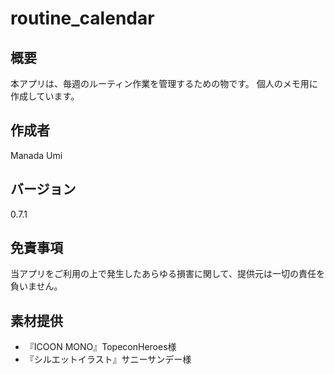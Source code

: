 # routine_calendar
## 概要
本アプリは、毎週のルーティン作業を管理するための物です。
個人のメモ用に作成しています。

## 作成者
Manada Umi

## バージョン
0.7.1

## 免責事項
当アプリをご利用の上で発生したあらゆる損害に関して、提供元は一切の責任を負いません。

## 素材提供
- 『ICOON MONO』TopeconHeroes様
- 『シルエットイラスト』サニーサンデー様
